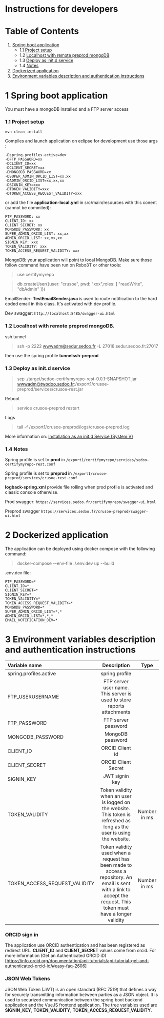 # Instructions for developers

# Table of Contents

1. [Spring boot application](#1-spring-boot-application)
    - 1.1 [Project setup](#1.1-project-setup)
    - 1.2 [Localhost with remote preprod mongoDB](#1.2-localhost-with-remote-preprod-mongodb)
    - 1.3 [Deploy as init.d service](#1.3-deploy-as-init.d-service)
    - 1.4 [Notes](#notes)
2. [Dockerized application](#2-dockerized-application)   
3. [Environment variables description and authentication instructions](#3-environment-variables-description-and-authentication-instructions)   

# 1 Spring boot application

You must have a mongoDB installed and a FTP server access

### 1.1 Project setup

```
mvn clean install
```

Compiles and launch application on eclipse for development use those args :

```
-Dspring.profiles.active=dev 
-DFTP_PASSWORD=xx 
-DCLIENT_ID=xx 
-DCLIENT_SECRET=xx
-DMONGODB_PASSWORD=xx
-DSUPER_ADMIN_ORCID_LIST=xx,xx
-DADMIN_ORCID_LIST=xx,xx,xx
-DSIGNIN_KEY=xxx 
-DTOKEN_VALIDITY=xxx 
-DTOKEN_ACCESS_REQUEST_VALIDITY=xxx
```

or add the file **application-local.yml** in src/main/resources with this conent (cannot be commited):

```
FTP_PASSWORD: xx
CLIENT_ID: xx
CLIENT_SECRET: xx
MONGODB_PASSWORD: xx
SUPER_ADMIN_ORCID_LIST: xx,xx
ADMIN_ORCID_LIST: xx,xx,xx
SIGNIN_KEY: xxx 
TOKEN_VALIDITY: xxx 
TOKEN_ACCESS_REQUEST_VALIDITY: xxx
```

MongoDB: your application will point to local MongoDB. Make sure those follow command have been run on Robo3T or other tools: 

> use certifymyrepo

> db.createUser({user: "crusoe", pwd: "xxx",roles: [ "readWrite", "dbAdmin" ]})
     
EmailSender: **TestEmailSender.java** is used to route notification to the hard coded email in this class. It's activated with dev profile.


Dev swagger: ``http://localhost:8485/swagger-ui.html``


### 1.2 Localhost with remote preprod mongoDB.

ssh tunnel

> ssh -p 2222 wwwadm@sedur.sedoo.fr -L 27018:sedur.sedoo.fr:27017

then use the spring profile **tunnelssh-preprod**



### 1.3 Deploy as init.d service

> scp ./target/sedoo-certifymyrepo-rest-0.0.1-SNAPSHOT.jar wwwadm@twodoo.sedoo.fr:/export1/crusoe-preprod/services/crusoe-rest.jar


Reboot

> service crusoe-preprod restart

Logs

> tail -f /export1/crusoe-preprod/logs/crusoe-preprod.log 


More information on: [Installation as an init.d Service (System V)](https://docs.spring.io/spring-boot/docs/current/reference/html/deployment.html#deployment.installing.nix-services.init-d)


### 1.4 Notes

Spring profile is set to **prod** in ``/export1/certifymyrepo/services/sedoo-certifymyrepo-rest.conf``

Spring profile is set to **preprod** in ``/export1/crusoe-preprod/services/crusoe-rest.conf``

**logback-spring.xml** provide file rolling when prod profile is activated and classic console otherwise.

Prod swagger: ``https://services.sedoo.fr/certifymyrepo/swagger-ui.html``

Preprod swagger ``https://services.sedoo.fr/crusoe-preprod/swagger-ui.html``


# 2 Dockerized application

The application can be deployed using docker compose with the following command:
> docker-compose --env-file ./.env.dev up --build

.env.dev file:

```
FTP_PASSWORD=*
CLIENT_ID=*
CLIENT_SECRET=*
SIGNIN_KEY=*
TOKEN_VALIDITY=*
TOKEN_ACCESS_REQUEST_VALIDITY=*
MONGODB_PASSWORD=*
SUPER_ADMIN_ORCID_LIST=*,*
ADMIN_ORCID_LIST=*,*,*
EMAIL_NOTIFICATION_DEV=*
```

# 3 Environment variables description and authentication instructions



| Variable name  | Description | Type |
| :--------------- |:---------------:| :---------------: | 
| spring.profiles.active  		| spring profile     |  		| 
| FTP_USERUSERNAME 	| FTP server user name. This server is used to store reports attachments 	|  	| 
| FTP_PASSWORD  		| FTP server password       |  		| 
| MONGODB_PASSWORD 		| MongoDB password       |  		| 
| CLIENT_ID  		|   ORCID Client id    |  		| 
| CLIENT_SECRET  		|  ORCID Client Secret     |  		| 
| SIGNIN_KEY  		|   JWT signin key     |  		| 
| TOKEN_VALIDITY  		| Token validity when an user is logged on the website. This token is refreshed as long as the user is using the website.   | Number in ms 		| 
| TOKEN_ACCESS_REQUEST_VALIDITY  		| Token validity used when a request has been made to access a repository. An email is sent with a link to accept the request. This token must have a longer validity       |  Number in ms		| 

### ORCID sign in
The application use ORCID authentication and has been registered as redirect URL. **CLIENT_ID** and **CLIENT_SECRET** values come from orcid.
For more information (Get an Authenticated ORCID iD)[https://info.orcid.org/documentation/api-tutorials/api-tutorial-get-and-authenticated-orcid-id/#easy-faq-2606]

### JSON Web Tokens
JSON Web Token (JWT) is an open standard (RFC 7519) that defines a way for securely transmitting information between parties as a JSON object. It is used to securized communication between the spring boot backend application and the VueJS frontend application. The tree variables used are **SIGNIN_KEY**, **TOKEN_VALIDITY**, **TOKEN_ACCESS_REQUEST_VALIDITY**.




